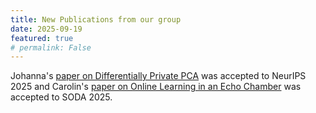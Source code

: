 ```yaml
---
title: New Publications from our group
date: 2025-09-19
featured: true
# permalink: False
---
```


Johanna's [paper on Differentially Private
PCA](/publications/?author=Johanna) was accepted to NeurIPS 2025 and
Carolin's [paper on Online Learning in an Echo Chamber](/publications/?author=Carolin) was accepted
to SODA 2025.